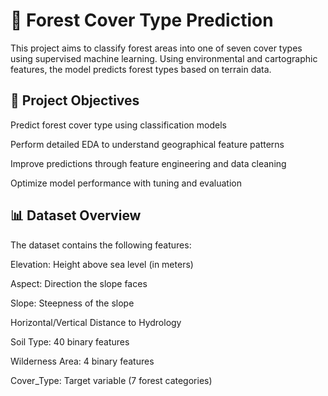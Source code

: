 # 🌲 Forest Cover Type Prediction
This project aims to classify forest areas into one of seven cover types using supervised machine learning. Using environmental and cartographic features, the model predicts forest types based on terrain data.

## 📌 Project Objectives
Predict forest cover type using classification models

Perform detailed EDA to understand geographical feature patterns

Improve predictions through feature engineering and data cleaning

Optimize model performance with tuning and evaluation

## 📊 Dataset Overview
The dataset contains the following features:

Elevation: Height above sea level (in meters)

Aspect: Direction the slope faces

Slope: Steepness of the slope

Horizontal/Vertical Distance to Hydrology

Soil Type: 40 binary features

Wilderness Area: 4 binary features

Cover_Type: Target variable (7 forest categories)

